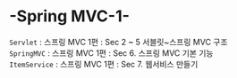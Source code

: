 # -Spring MVC-1-
`Servlet` : 스프링 MVC 1편 : Sec 2 ~ 5 서블릿~스프링 MVC 구조 <br>
`SpringMVC` : 스프링 MVC 1편 : Sec 6. 스프링 MVC 기본 기능 <br>
`ItemService` : 스프링 MVC 1편 : Sec 7. 웹서비스 만들기
